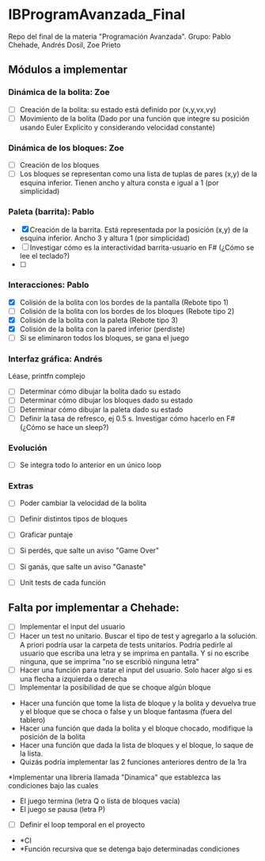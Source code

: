 # IBProgramAvanzada_Final
 Repo del final de la materia "Programación Avanzada". Grupo: Pablo Chehade, Andrés Dosil, Zoe Prieto



## Módulos a implementar

### Dinámica de la bolita: Zoe
- [ ] Creación de la bolita: su estado está definido por (x,y,vx,vy)
- [ ] Movimiento de la bolita (Dado por una función que integre su posición usando Euler Explícito y considerando velocidad constante)

### Dinámica de los bloques: Zoe
- [ ] Creación de los bloques
- [ ] Los bloques se representan como una lista de tuplas de pares (x,y) de la esquina inferior. Tienen ancho y altura consta e igual a 1 (por simplicidad)

### Paleta (barrita): Pablo
- [x] Creación de la barrita. Está representada por la posición (x,y) de la esquina inferior. Ancho 3 y altura 1 (por simplicidad)
- [ ] Investigar cómo es la interactividad barrita-usuario en F# (¿Cómo se lee el teclado?)
- [ ] 

### Interacciones: Pablo
- [x] Colisión de la bolita con los bordes de la pantalla (Rebote tipo 1)
- [ ] Colisión de la bolita con los bordes de los bloques (Rebote tipo 2)
- [x] Colisión de la bolita con la paleta (Rebote tipo 3)
- [x] Colisión de la bolita con la pared inferior (perdiste)
- [ ] Si se eliminaron todos los bloques, se gana el juego

### Interfaz gráfica: Andrés
Léase, printfn complejo
- [ ] Determinar cómo dibujar la bolita dado su estado
- [ ] Determinar cómo dibujar los bloques dado su estado
- [ ] Determinar cómo dibujar la paleta dado su estado
- [ ] Definir la tasa de refresco, ej 0.5 s. Investigar cómo hacerlo en F# (¿Cómo se hace un sleep?)

### Evolución
- [ ] Se integra todo lo anterior en un único loop

### Extras
- [ ] Poder cambiar la velocidad de la bolita
- [ ] Definir distintos tipos de bloques
- [ ] Graficar puntaje
- [ ] Si perdés, que salte un aviso "Game Over"
- [ ] Si ganás, que salte un aviso "Ganaste"
- [ ] Unit tests de cada función






## Falta por implementar a Chehade:
- [ ] Implementar el input del usuario
- [ ] Hacer un test no unitario. Buscar el tipo de test y agregarlo a la solución. A priori podría usar la carpeta de tests unitarios. Podría pedirle al usuario que escriba una letra y se imprima en pantalla. Y si no escribe ninguna, que se imprima "no se escribió ninguna letra"
- [ ] Hacer una función para tratar el input del usuario. Solo hacer algo si es una flecha a izquierda o derecha
- [ ] Implementar la posibilidad de que se choque algún bloque
* Hacer una función que tome la lista de bloque y la bolita y devuelva true y el bloque que se choca o false y un bloque fantasma (fuera del tablero)
* Hacer una función que dada la bolita y el bloque chocado, modifique la posición de la bolita
* Hacer una función que dada la lista de bloques y el bloque, lo saque de la lista.
* Quizás podría implementar las 2 funciones anteriores dentro de la 1ra

*Implementar una librería llamada "Dinamica"
que establezca las condiciones bajo las cuales
* El juego termina (letra Q o lista de bloques vacía)
* El juego se pausa (letra P)


- [ ] Definir el loop temporal en el proyecto
* *CI
* *Función recursiva que se detenga bajo determinadas condiciones
